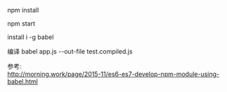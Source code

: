 npm install

npm start

install i -g babel

编译
babel app.js  --out-file test.compiled.js
 
参考:  
http://morning.work/page/2015-11/es6-es7-develop-npm-module-using-babel.html

